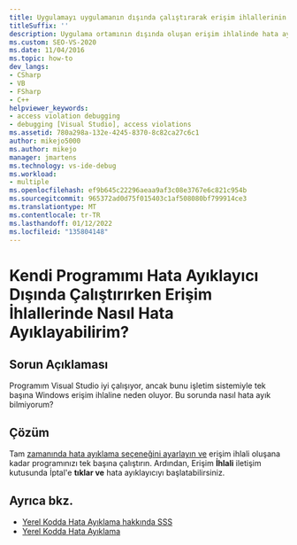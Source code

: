 ```yaml
---
title: Uygulamayı uygulamanın dışında çalıştırarak erişim ihlallerinin Visual Studio
titleSuffix: ''
description: Uygulama ortamının dışında oluşan erişim ihlalinde hata ayıklamak için Tam Zamanında Hata Ayıklayıcı'Visual Studio kullanın.
ms.custom: SEO-VS-2020
ms.date: 11/04/2016
ms.topic: how-to
dev_langs:
- CSharp
- VB
- FSharp
- C++
helpviewer_keywords:
- access violation debugging
- debugging [Visual Studio], access violations
ms.assetid: 780a298a-132e-4245-8370-8c82ca27c6c1
author: mikejo5000
ms.author: mikejo
manager: jmartens
ms.technology: vs-ide-debug
ms.workload:
- multiple
ms.openlocfilehash: ef9b645c22296aeaa9af3c08e3767e6c821c954b
ms.sourcegitcommit: 965372ad0d75f015403c1af508080bf799914ce3
ms.translationtype: MT
ms.contentlocale: tr-TR
ms.lasthandoff: 01/12/2022
ms.locfileid: "135804148"
---
```

# <a name="how-can-i-debug-access-violations-when-running-my-program-outside-the-debugger"></a>Kendi Programımı Hata Ayıklayıcı Dışında Çalıştırırken Erişim İhlallerinde Nasıl Hata Ayıklayabilirim?

## <a name="problem-description"></a>Sorun Açıklaması
 Programım Visual Studio iyi çalışıyor, ancak bunu işletim sistemiyle tek başına Windows erişim ihlaline neden oluyor. Bu sorunda nasıl hata ayık bilmiyorum?

## <a name="solution"></a>Çözüm
 Tam [zamanında hata ayıklama seçeneğini ayarlayın ve](../debugger/just-in-time-debugging-in-visual-studio.md) erişim ihlali oluşana kadar programınızı tek başına çalıştırın. Ardından, Erişim **İhlali** iletişim kutusunda İptal'e **tıklar ve** hata ayıklayıcıyı başlatabilirsiniz.

## <a name="see-also"></a>Ayrıca bkz.
- [Yerel Kodda Hata Ayıklama hakkında SSS](../debugger/debugging-native-code-faqs.md)
- [Yerel Kodda Hata Ayıklama](../debugger/debugging-native-code.md)